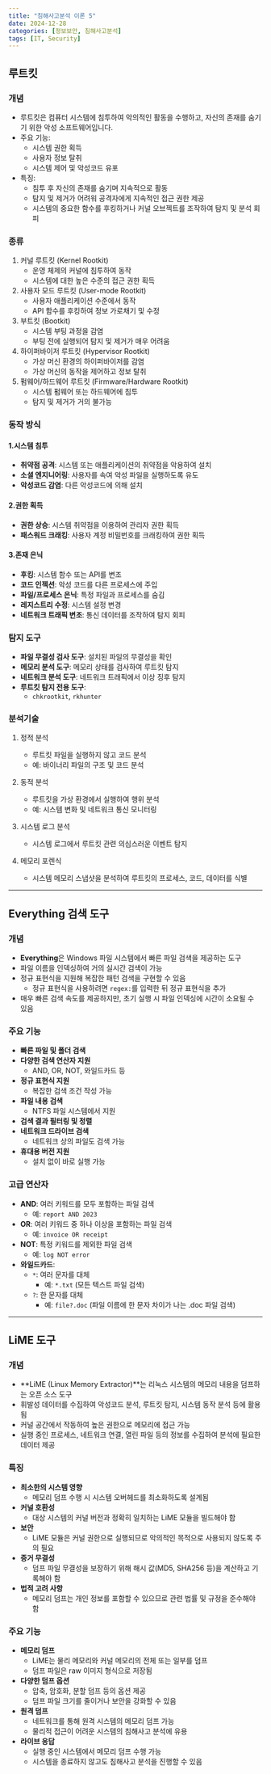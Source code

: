 ```yaml
---
title: "침해사고분석 이론 5"
date: 2024-12-28
categories: [정보보안, 침해사고분석]
tags: [IT, Security]
---
```


## 루트킷

### 개념

- 루트킷은 컴퓨터 시스템에 침투하여 악의적인 활동을 수행하고, 자신의 존재를 숨기기 위한 악성 소프트웨어입니다.
- 주요 기능:
  - 시스템 권한 획득
  - 사용자 정보 탈취
  - 시스템 제어 및 악성코드 유포
- 특징:
  - 침투 후 자신의 존재를 숨기며 지속적으로 활동
  - 탐지 및 제거가 어려워 공격자에게 지속적인 접근 권한 제공
  - 시스템의 중요한 함수를 후킹하거나 커널 오브젝트를 조작하여 탐지 및 분석 회피

### 종류

1. 커널 루트킷 (Kernel Rootkit)
    - 운영 체제의 커널에 침투하여 동작
    - 시스템에 대한 높은 수준의 접근 권한 획득
2. 사용자 모드 루트킷 (User-mode Rootkit)
    - 사용자 애플리케이션 수준에서 동작
    - API 함수를 후킹하여 정보 가로채기 및 수정
3. 부트킷 (Bootkit)
    - 시스템 부팅 과정을 감염
    - 부팅 전에 실행되어 탐지 및 제거가 매우 어려움
4. 하이퍼바이저 루트킷 (Hypervisor Rootkit)
    - 가상 머신 환경의 하이퍼바이저를 감염
    - 가상 머신의 동작을 제어하고 정보 탈취
5. 펌웨어/하드웨어 루트킷 (Firmware/Hardware Rootkit)
    - 시스템 펌웨어 또는 하드웨어에 침투
    - 탐지 및 제거가 거의 불가능

### 동작 방식

#### 1.시스템 침투

- **취약점 공격**: 시스템 또는 애플리케이션의 취약점을 악용하여 설치
- **소셜 엔지니어링**: 사용자를 속여 악성 파일을 실행하도록 유도
- **악성코드 감염**: 다른 악성코드에 의해 설치

#### 2.권한 획득

- **권한 상승**: 시스템 취약점을 이용하여 관리자 권한 획득
- **패스워드 크래킹**: 사용자 계정 비밀번호를 크래킹하여 권한 획득

#### 3.존재 은닉

- **후킹**: 시스템 함수 또는 API를 변조
- **코드 인젝션**: 악성 코드를 다른 프로세스에 주입
- **파일/프로세스 은닉**: 특정 파일과 프로세스를 숨김
- **레지스트리 수정**: 시스템 설정 변경
- **네트워크 트래픽 변조**: 통신 데이터를 조작하여 탐지 회피

### 탐지 도구

- **파일 무결성 검사 도구**: 설치된 파일의 무결성을 확인
- **메모리 분석 도구**: 메모리 상태를 검사하여 루트킷 탐지
- **네트워크 분석 도구**: 네트워크 트래픽에서 이상 징후 탐지
- **루트킷 탐지 전용 도구**:
  - `chkrootkit`, `rkhunter`

### 분석기술

1. 정적 분석
    - 루트킷 파일을 실행하지 않고 코드 분석
    - 예: 바이너리 파일의 구조 및 코드 분석

2. 동적 분석
    - 루트킷을 가상 환경에서 실행하여 행위 분석
    - 예: 시스템 변화 및 네트워크 통신 모니터링

3. 시스템 로그 분석
    - 시스템 로그에서 루트킷 관련 의심스러운 이벤트 탐지

4. 메모리 포렌식
    - 시스템 메모리 스냅샷을 분석하여 루트킷의 프로세스, 코드, 데이터를 식별

---

## Everything 검색 도구

### 개념

- **Everything**은 Windows 파일 시스템에서 빠른 파일 검색을 제공하는 도구
- 파일 이름을 인덱싱하여 거의 실시간 검색이 가능
- 정규 표현식을 지원해 복잡한 패턴 검색을 구현할 수 있음
  - 정규 표현식을 사용하려면 `regex:`를 입력한 뒤 정규 표현식을 추가
- 매우 빠른 검색 속도를 제공하지만, 초기 실행 시 파일 인덱싱에 시간이 소요될 수 있음

### 주요 기능

- **빠른 파일 및 폴더 검색**
- **다양한 검색 연산자 지원**
  - AND, OR, NOT, 와일드카드 등
- **정규 표현식 지원**
  - 복잡한 검색 조건 작성 가능
- **파일 내용 검색**
  - NTFS 파일 시스템에서 지원
- **검색 결과 필터링 및 정렬**
- **네트워크 드라이브 검색**
  - 네트워크 상의 파일도 검색 가능
- **휴대용 버전 지원**
  - 설치 없이 바로 실행 가능

### 고급 연산자

- **AND**: 여러 키워드를 모두 포함하는 파일 검색  
  - 예: `report AND 2023`
- **OR**: 여러 키워드 중 하나 이상을 포함하는 파일 검색  
  - 예: `invoice OR receipt`
- **NOT**: 특정 키워드를 제외한 파일 검색  
  - 예: `log NOT error`
- **와일드카드**:
  - `*`: 여러 문자를 대체  
    - 예: `*.txt` (모든 텍스트 파일 검색)
  - `?`: 한 문자를 대체  
    - 예: `file?.doc` (파일 이름에 한 문자 차이가 나는 .doc 파일 검색)

---

## LiME 도구

### 개념

- **LiME (Linux Memory Extractor)**는 리눅스 시스템의 메모리 내용을 덤프하는 오픈 소스 도구
- 휘발성 데이터를 수집하여 악성코드 분석, 루트킷 탐지, 시스템 동작 분석 등에 활용됨
- 커널 공간에서 작동하여 높은 권한으로 메모리에 접근 가능
- 실행 중인 프로세스, 네트워크 연결, 열린 파일 등의 정보를 수집하여 분석에 필요한 데이터 제공

### 특징

- **최소한의 시스템 영향**  
  - 메모리 덤프 수행 시 시스템 오버헤드를 최소화하도록 설계됨
- **커널 호환성**  
  - 대상 시스템의 커널 버전과 정확히 일치하는 LiME 모듈을 빌드해야 함
- **보안**  
  - LiME 모듈은 커널 권한으로 실행되므로 악의적인 목적으로 사용되지 않도록 주의 필요
- **증거 무결성**  
  - 덤프 파일 무결성을 보장하기 위해 해시 값(MD5, SHA256 등)을 계산하고 기록해야 함
- **법적 고려 사항**  
  - 메모리 덤프는 개인 정보를 포함할 수 있으므로 관련 법률 및 규정을 준수해야 함

### 주요 기능

- **메모리 덤프**  
  - LiME는 물리 메모리와 커널 메모리의 전체 또는 일부를 덤프
  - 덤프 파일은 raw 이미지 형식으로 저장됨
- **다양한 덤프 옵션**  
  - 압축, 암호화, 분할 덤프 등의 옵션 제공  
  - 덤프 파일 크기를 줄이거나 보안을 강화할 수 있음
- **원격 덤프**  
  - 네트워크를 통해 원격 시스템의 메모리 덤프 가능  
  - 물리적 접근이 어려운 시스템의 침해사고 분석에 유용
- **라이브 응답**  
  - 실행 중인 시스템에서 메모리 덤프 수행 가능
  - 시스템을 종료하지 않고도 침해사고 분석을 진행할 수 있음

